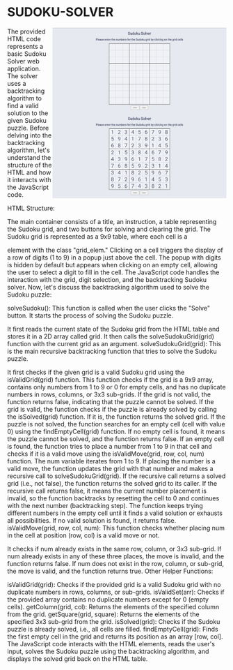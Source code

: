 # SUDOKU-SOLVER
<img align="right" alt="Coding" width="400" src="image/sudoku1.png">
<img align="right" alt="Coding" width="400" src="image/sudoku2.png">
The provided HTML code represents a basic Sudoku Solver web application. The solver uses a backtracking algorithm to find a valid solution to the given Sudoku puzzle. Before delving into the backtracking algorithm, let's understand the structure of the HTML and how it interacts with the JavaScript code.

HTML Structure:

The main container consists of a title, an instruction, a table representing the Sudoku grid, and two buttons for solving and clearing the grid.
The Sudoku grid is represented as a 9x9 table, where each cell is a <div> element with the class "grid_elem." Clicking on a cell triggers the display of a row of digits (1 to 9) in a popup just above the cell.
The popup with digits is hidden by default but appears when clicking on an empty cell, allowing the user to select a digit to fill in the cell.
The JavaScript code handles the interaction with the grid, digit selection, and the backtracking Sudoku solver.
Now, let's discuss the backtracking algorithm used to solve the Sudoku puzzle:

solveSudoku(): This function is called when the user clicks the "Solve" button. It starts the process of solving the Sudoku puzzle.

It first reads the current state of the Sudoku grid from the HTML table and stores it in a 2D array called grid.
It then calls the solveSudokuGrid(grid) function with the current grid as an argument.
solveSudokuGrid(grid): This is the main recursive backtracking function that tries to solve the Sudoku puzzle.

It first checks if the given grid is a valid Sudoku grid using the isValidGrid(grid) function. This function checks if the grid is a 9x9 array, contains only numbers from 1 to 9 or 0 for empty cells, and has no duplicate numbers in rows, columns, or 3x3 sub-grids.
If the grid is not valid, the function returns false, indicating that the puzzle cannot be solved.
If the grid is valid, the function checks if the puzzle is already solved by calling the isSolved(grid) function. If it is, the function returns the solved grid.
If the puzzle is not solved, the function searches for an empty cell (cell with value 0) using the findEmptyCell(grid) function. If no empty cell is found, it means the puzzle cannot be solved, and the function returns false.
If an empty cell is found, the function tries to place a number from 1 to 9 in that cell and checks if it is a valid move using the isValidMove(grid, row, col, num) function. The num variable iterates from 1 to 9.
If placing the number is a valid move, the function updates the grid with that number and makes a recursive call to solveSudokuGrid(grid).
If the recursive call returns a solved grid (i.e., not false), the function returns the solved grid to its caller.
If the recursive call returns false, it means the current number placement is invalid, so the function backtracks by resetting the cell to 0 and continues with the next number (backtracking step).
The function keeps trying different numbers in the empty cell until it finds a valid solution or exhausts all possibilities. If no valid solution is found, it returns false.
isValidMove(grid, row, col, num): This function checks whether placing num in the cell at position (row, col) is a valid move or not.

It checks if num already exists in the same row, column, or 3x3 sub-grid. If num already exists in any of these three places, the move is invalid, and the function returns false.
If num does not exist in the row, column, or sub-grid, the move is valid, and the function returns true.
Other Helper Functions:

isValidGrid(grid): Checks if the provided grid is a valid Sudoku grid with no duplicate numbers in rows, columns, or sub-grids.
isValidSet(arr): Checks if the provided array contains no duplicate numbers except for 0 (empty cells).
getColumn(grid, col): Returns the elements of the specified column from the grid.
getSquare(grid, square): Returns the elements of the specified 3x3 sub-grid from the grid.
isSolved(grid): Checks if the Sudoku puzzle is already solved, i.e., all cells are filled.
findEmptyCell(grid): Finds the first empty cell in the grid and returns its position as an array [row, col].
The JavaScript code interacts with the HTML elements, reads the user's input, solves the Sudoku puzzle using the backtracking algorithm, and displays the solved grid back on the HTML table.

